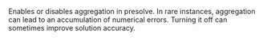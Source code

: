 Enables or disables aggregation in presolve. In rare instances, aggregation can lead to an accumulation of numerical
errors. Turning it off can sometimes improve solution accuracy.